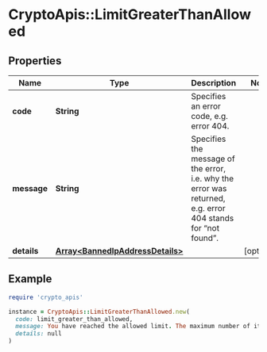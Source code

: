 # CryptoApis::LimitGreaterThanAllowed

## Properties

| Name | Type | Description | Notes |
| ---- | ---- | ----------- | ----- |
| **code** | **String** | Specifies an error code, e.g. error 404. |  |
| **message** | **String** | Specifies the message of the error, i.e. why the error was returned, e.g. error 404 stands for “not found”. |  |
| **details** | [**Array&lt;BannedIpAddressDetails&gt;**](BannedIpAddressDetails.md) |  | [optional] |

## Example

```ruby
require 'crypto_apis'

instance = CryptoApis::LimitGreaterThanAllowed.new(
  code: limit_greater_than_allowed,
  message: You have reached the allowed limit. The maximum number of items for this endpoint is {limit}, please use the specific pagination attributes to get the items in portions.,
  details: null
)
```

